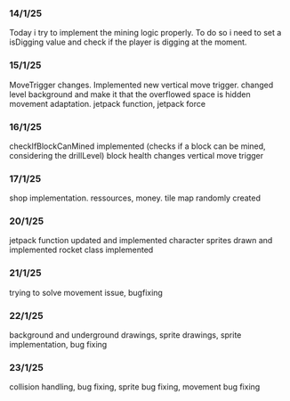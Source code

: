 ### 14/1/25
Today i try to implement the mining logic properly. To do so i need to set a isDigging value and check if the player is digging at the moment.

### 15/1/25
MoveTrigger changes. Implemented new vertical move trigger. changed level background and make it that the overflowed space is hidden
movement adaptation. jetpack function, jetpack force

### 16/1/25
checkIfBlockCanMined implemented (checks if a block can be mined, considering the drillLevel)
block health changes
vertical move trigger

### 17/1/25
shop implementation. ressources, money.
tile map randomly created

### 20/1/25
jetpack function updated and implemented
character sprites drawn and implemented
rocket class implemented

### 21/1/25
trying to solve movement issue, bugfixing

### 22/1/25
background and underground drawings, sprite drawings, sprite implementation, bug fixing

### 23/1/25
collision handling, bug fixing, sprite bug fixing, movement bug fixing

